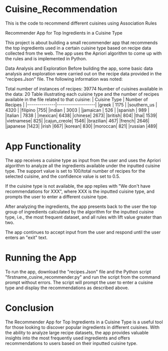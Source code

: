 # Cuisine_Recommendation
This is the code to recommend different cuisines using Association Rules

Recommender App for Top Ingredients in a Cuisine Type

This project is about building a small recommender app that recommends the top ingredients used in a certain cuisine type based on recipe data collected from the web. The app uses the Apriori algorithm to come up with the rules and is implemented in Python.

Data Analysis and Exploration
Before building the app, some basic data analysis and exploration were carried out on the recipe data provided in the "recipes.Json" file. The following information was noted:

Total number of instances of recipes: 39774
Number of cuisines available in the data: 20
Table illustrating each cuisine type and the number of recipes available in the file related to that cuisine:
| Cuisine Type | Number of Recipes |
|--------------|-------------------|
|greek | 1175 |
|southern_us | 4320 |
|filipino	|755|
|indian |	3003 |
|jamaican	| 526 |
|spanish |	989 |
|italian | 7838 |
|mexican|	6438|
|chinese|	2673|
|british|	804|
|thai|	1539|
|vietnamese|	825|
|cajun_creole|	1546|
|brazilian|	467|
|french|	2646|
|japanese	|1423|
|irish	|667|
|korean|	830|
|moroccan|	821|
|russian	|489|

# App Functionality
The app receives a cuisine type as input from the user and uses the Apriori algorithm to analyze all the ingredients available under the inputted cuisine type. The support value is set to 100/total number of recipes for the selected cuisine, and the confidence value is set to 0.5.

If the cuisine type is not available, the app replies with "We don't have recommendations for XXX", where XXX is the inputted cuisine type, and prompts the user to enter a different cuisine type.

After analyzing the ingredients, the app presents back to the user the top group of ingredients calculated by the algorithm for the inputted cuisine type, i.e., the most frequent dataset, and all rules with lift value greater than two.

The app continues to accept input from the user and respond until the user enters an "exit" text.

# Running the App
To run the app, download the "recipes.Json" file and the Python script "firstname_cusine_recommender.py" and run the script from the command prompt without errors. The script will prompt the user to enter a cuisine type and display the recommendations as described above.

# Conclusion
The Recommender App for Top Ingredients in a Cuisine Type is a useful tool for those looking to discover popular ingredients in different cuisines. With the ability to analyze large recipe datasets, the app provides valuable insights into the most frequently used ingredients and offers recommendations to users based on their inputted cuisine type.
